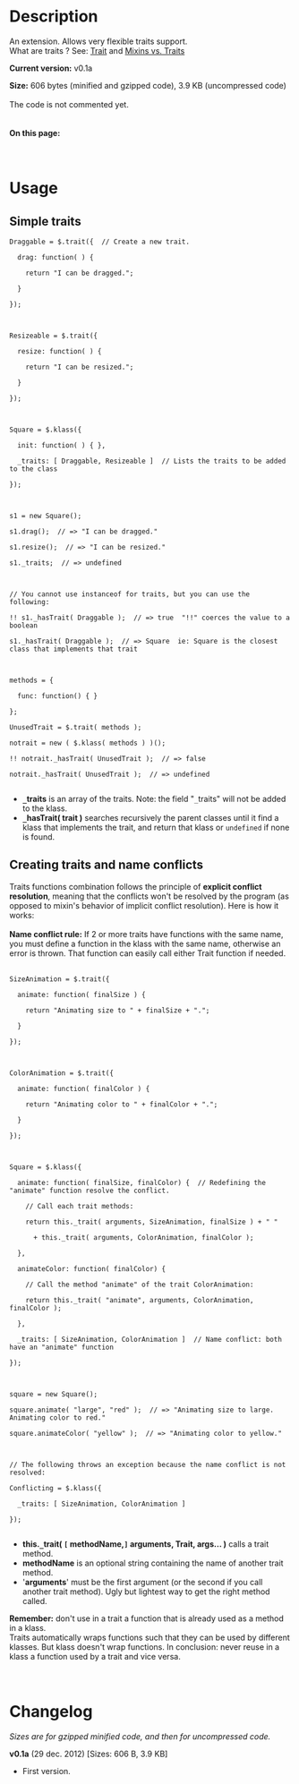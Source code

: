 # Description #

An extension. Allows very flexible traits support.<br>
What are traits ? See: <a href='http://en.wikipedia.org/wiki/Trait_%28computer_programming%29'>Trait</a> and <a href='http://stackoverflow.com/questions/925609/mixins-vs-traits'>Mixins vs. Traits</a>

<b>Current version:</b> v0.1a<br>

<b>Size:</b> 606 bytes (minified and gzipped code), 3.9 KB (uncompressed code)<br>
<br>
The code is not commented yet.<br>
<br>
<br>
<b>On this page:</b>
<br>
<br>
<br>
<h1>Usage</h1>

<h2>Simple traits</h2>

<pre><code>Draggable = $.trait({  // Create a new trait.<br>
  drag: function( ) {<br>
    return "I can be dragged.";<br>
  }<br>
});<br>
<br>
Resizeable = $.trait({<br>
  resize: function( ) {<br>
    return "I can be resized.";<br>
  }<br>
});<br>
<br>
Square = $.klass({<br>
  init: function( ) { },<br>
  _traits: [ Draggable, Resizeable ]  // Lists the traits to be added to the class<br>
});<br>
<br>
s1 = new Square();<br>
s1.drag();  // =&gt; "I can be dragged."<br>
s1.resize();  // =&gt; "I can be resized."<br>
s1._traits;  // =&gt; undefined<br>
<br>
// You cannot use instanceof for traits, but you can use the following:<br>
!! s1._hasTrait( Draggable );  // =&gt; true  "!!" coerces the value to a boolean<br>
s1._hasTrait( Draggable );  // =&gt; Square  ie: Square is the closest class that implements that trait<br>
<br>
methods = {<br>
  func: function() { }<br>
};<br>
UnusedTrait = $.trait( methods );<br>
notrait = new ( $.klass( methods ) )();<br>
!! notrait._hasTrait( UnusedTrait );  // =&gt; false<br>
notrait._hasTrait( UnusedTrait );  // =&gt; undefined<br>
</code></pre>

<ul><li><b><code>_</code>traits</b> is an array of the traits. Note: the field "<code>_</code>traits" will not be added to the klass.<br>
</li><li><b><code>_</code>hasTrait( trait )</b> searches recursively the parent classes until it find a klass that implements the trait, and return that klass or <code>undefined</code> if none is found.</li></ul>


<h2>Creating traits and name conflicts</h2>

Traits functions combination follows the principle of <b>explicit conflict resolution</b>, meaning that the conflicts won't be resolved by the program (as opposed to mixin's behavior of implicit conflict resolution). Here is how it works:<br>
<br>
<b>Name conflict rule:</b> If 2 or more traits have functions with the same name, you must define a function in the klass with the same name, otherwise an error is thrown. That function can easily call either Trait function if needed.<br>
<br>
<pre><code>SizeAnimation = $.trait({<br>
  animate: function( finalSize ) {<br>
    return "Animating size to " + finalSize + ".";<br>
  }<br>
});<br>
<br>
ColorAnimation = $.trait({<br>
  animate: function( finalColor ) {<br>
    return "Animating color to " + finalColor + ".";<br>
  }<br>
});<br>
<br>
Square = $.klass({<br>
  animate: function( finalSize, finalColor) {  // Redefining the "animate" function resolve the conflict.<br>
    // Call each trait methods:<br>
    return this._trait( arguments, SizeAnimation, finalSize ) + " "<br>
      + this._trait( arguments, ColorAnimation, finalColor );<br>
  },<br>
  animateColor: function( finalColor) {<br>
    // Call the method "animate" of the trait ColorAnimation:<br>
    return this._trait( "animate", arguments, ColorAnimation, finalColor );<br>
  },<br>
  _traits: [ SizeAnimation, ColorAnimation ]  // Name conflict: both have an "animate" function<br>
});<br>
<br>
square = new Square();<br>
square.animate( "large", "red" );  // =&gt; "Animating size to large. Animating color to red."<br>
square.animateColor( "yellow" );  // =&gt; "Animating color to yellow."<br>
<br>
// The following throws an exception because the name conflict is not resolved:<br>
Conflicting = $.klass({<br>
  _traits: [ SizeAnimation, ColorAnimation ]<br>
});<br>
</code></pre>

<ul><li><b>this.<code>_</code>trait( <code>[</code> methodName,<code>]</code> arguments, Trait, args... )</b> calls a trait method.<br>
</li><li><b>methodName</b> is an optional string containing the name of another trait method.<br>
</li><li>'<b>arguments</b>' must be the first argument (or the second if you call another trait method). Ugly but lightest way to get the right method called.</li></ul>

<b>Remember:</b> don't use in a trait a function that is already used as a method in a klass.<br>
Traits automatically wraps functions such that they can be used by different klasses. But klass doesn't wrap functions. In conclusion: never reuse in a klass a function used by a trait and vice versa.<br>
<br>
<br>
<h1>Changelog</h1>

<i>Sizes are for gzipped minified code, and then for uncompressed code.</i>

<b>v0.1a</b> (29 dec. 2012) [Sizes: 606 B, 3.9 KB]<br>
<ul><li>First version.